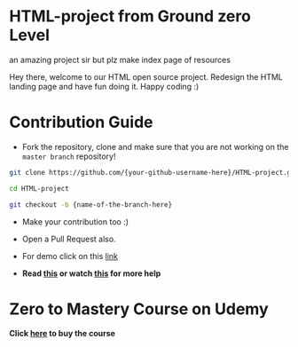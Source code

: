 # HTML-project from Ground zero Level

an amazing project sir but plz make index page of resources

Hey there, welcome to our HTML open source project. Redesign the HTML landing page and have fun doing it. Happy coding :)

# Contribution Guide

- Fork the repository, clone and make sure that you are not working on the `master branch` repository!

```bash
git clone https://github.com/{your-github-username-here}/HTML-project.git
```

```bash
cd HTML-project
```

```bash
git checkout -b {name-of-the-branch-here}
```

- Make your contribution too :)

- Open a Pull Request also.

- For demo click on this [link](https://zero-to-mastery.github.io/HTML-project/)

- **Read [this](https://help.github.com/en/articles/creating-a-pull-request-from-a-fork) or watch [this](https://www.youtube.com/watch?v=G1I3HF4YWEw) for more help**

# Zero to Mastery Course on Udemy

**Click [here](https://www.udemy.com/course/the-complete-web-developer-zero-to-mastery/) to buy the course**

